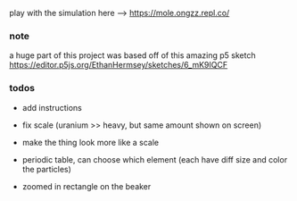 play with the simulation here --> https://mole.ongzz.repl.co/

### note
a huge part of this project was based off of this amazing p5 sketch https://editor.p5js.org/EthanHermsey/sketches/6_mK9IQCF

### todos
- add instructions
- fix scale (uranium >> heavy, but same amount shown on screen)
- make the thing look more like a scale

- periodic table, can choose which element (each have diff size and color the particles)
- zoomed in rectangle on the beaker
